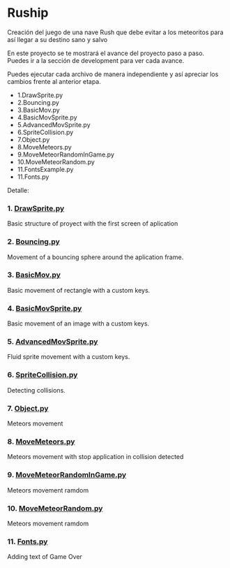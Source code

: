 # Ruship
Creación del juego de una nave Rush que debe evitar a los meteoritos para así llegar a su destino sano y salvo

En este proyecto se te mostrará el avance del proyecto paso a paso. Puedes ir a la sección de development para ver cada avance.

Puedes ejecutar cada archivo de manera independiente y así apreciar los cambios frente al anterior etapa.

* 1.DrawSprite.py
* 2.Bouncing.py
* 3.BasicMov.py
* 4.BasicMovSprite.py
* 5.AdvancedMovSprite.py
* 6.SpriteCollision.py
* 7.Object.py
* 8.MoveMeteors.py
* 9.MoveMeteorRandomInGame.py
* 10.MoveMeteorRandom.py
* 11.FontsExample.py
* 11.Fonts.py


Detalle:
### 1. [DrawSprite.py](https://github.com/datevid/ruship/blob/main/development/1.DrawSprite.py)
Basic structure of proyect with the first screen of aplication
### 2. [Bouncing.py](https://github.com/datevid/ruship/blob/main/development/2.Bouncing.py)
Movement of a bouncing sphere around the aplication frame.
### 3. [BasicMov.py](https://github.com/datevid/ruship/blob/main/development/3.DrawSprite.py)
Basic movement of rectangle with a custom keys.
### 4. [BasicMovSprite.py](https://github.com/datevid/ruship/blob/main/development/4.BasicMovSprite.py)
Basic movement of an image with a custom keys.
### 5. [AdvancedMovSprite.py](https://github.com/datevid/ruship/blob/main/development/5.AdvancedMovSprite.py)
Fluid sprite movement with a custom keys.
### 6. [SpriteCollision.py](https://github.com/datevid/ruship/blob/main/development/6.SpriteCollision.py)
Detecting collisions.
### 7. [Object.py](https://github.com/datevid/ruship/blob/main/development/7.Object.py)
Meteors movement 
### 8. [MoveMeteors.py](https://github.com/datevid/ruship/blob/main/development/8.MoveMeteors.py)
Meteors movement with stop application in collision detected
### 9. [MoveMeteorRandomInGame.py](https://github.com/datevid/ruship/blob/main/development/9.MoveMeteorRandomInGame.py)
Meteors movement ramdom
### 10. [MoveMeteorRandom.py](https://github.com/datevid/ruship/blob/main/development/10.MoveMeteorRandom.py)
Meteors movement ramdom
### 11. [Fonts.py](https://github.com/datevid/ruship/blob/main/development/11.Fonts.py)
Adding text of Game Over

